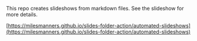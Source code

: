 This repo creates slideshows from markdown files. See the slideshow for more details.

[https://milesmanners.github.io/slides-folder-action/automated-slideshows](https://milesmanners.github.io/slides-folder-action/automated-slideshows)
